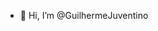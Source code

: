 - 👋 Hi, I’m @GuilhermeJuventino


<!---
GuilhermeJuventino/GuilhermeJuventino is a ✨ special ✨ repository because its `README.md` (this file) appears on your GitHub profile.
You can click the Preview link to take a look at your changes.
--->
